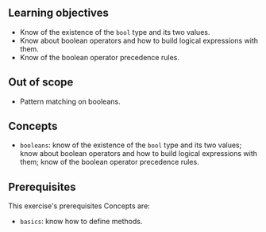 ## Learning objectives

- Know of the existence of the `bool` type and its two values.
- Know about boolean operators and how to build logical expressions with them.
- Know of the boolean operator precedence rules.

## Out of scope

- Pattern matching on booleans.

## Concepts

- `booleans`: know of the existence of the `bool` type and its two values; know about boolean operators and how to build logical expressions with them; know of the boolean operator precedence rules.

## Prerequisites

This exercise's prerequisites Concepts are:

- `basics`: know how to define methods.

